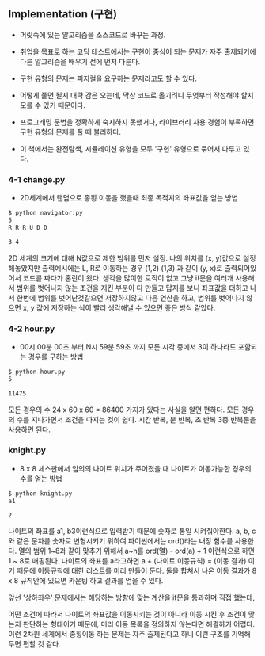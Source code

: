 ## Implementation (구현)

- 머릿속에 있는 알고리즘을 소스코드로 바꾸는 과정.

- 취업을 목표로 하는 코딩 테스트에서는 구현이 중심이 되는 문제가 자주 출제되기에 다른 알고리즘을 배우기 전에 먼저 다룬다.

- 구현 유형의 문제는 피지컬을 요구하는 문제라고도 할 수 있다.

- 어떻게 풀면 될지 대략 감은 오는데, 막상 코드로 옮기려니 무엇부터 작성해야 할지 모를 수 있기 때문이다.

- 프로그래밍 문법을 정확하게 숙지하지 못했거나, 라이브러리 사용 경험이 부족하면 구현 유형의 문제를 풀 때 불리하다.

- 이 책에서는 완전탐색, 시뮬레이션 유형을 모두 '구현' 유형으로 묶어서 다루고 있다.

### 4-1 change.py

- 2D세계에서 랜덤으로 종횡 이동을 했을때 최종 목적지의 좌표값을 얻는 방법 
```bash
$ python navigator.py
5
R R R U D D

3 4
```

2D 세계의 크기에 대해 N값으로 제한 범위를 먼저 설정.
나의 위치를 (x, y)값으로 설정해놓았지만 출력예시에는
L, R로 이동하는 경우 (1,2) (1,3) 과 같이 (y, x)로 출력되어있어서
코드를 짜다가 혼란이 왔다.
생각을 많이한 로직이 없고 그냥 if문을 여러개 사용해서 범위를 벗어나지 않는 조건을 지킨 부분이
다 만들고 답지를 보니 좌표값을 더하고 나서 한번에 범위를 벗어난것같으면 저장하지않고 다음 연산을 하고,
범위를 벗어나지 않으면 x, y 값에 저장하는 식이 빨리 생각해낼 수 있으면 좋은 방식 같았다.

### 4-2 hour.py

- 00시 00분 00초 부터 N시 59분 59초 까지 모든 시각 중에서 3이 하나라도 포함되는 경우를 구하는 방법
```bash
$ python hour.py
5

11475
```

모든 경우의 수 24 x 60 x 60 = 86400 가지가 있다는 사실을 알면 편하다.
모든 경우의 수를 지나가면서 조건을 따지는 것이 쉽다.
시간 반복, 분 반복, 초 반복 3중 반복문을 사용하면 된다.

### knight.py

- 8 x 8 체스판에서 임의의 나이트 위치가 주어졌을 때 나이트가 이동가능한 경우의 수를 얻는 방법

```bash
$ python knight.py
a1

2
```

나이트의 좌표를 a1, b3이런식으로 입력받기 때문에 숫자로 통일 시켜줘야한다.
a, b, c와 같은 문자를 숫자로 변형시키기 위하여 파이썬에서는 ord()라는 내장 함수를 사용한다.
열의 범위 1\~8과 같이 맞추기 위해서 a\~h를 ord(열) - ord(a) + 1 이런식으로 하면 1 ~ 8로 매핑된다.
나이트의 좌표를 a라고하면 a + (나이트 이동규칙) = (이동 결과) 이기 때문에 이동규칙에 대한 리스트를 미리 만들어 둔다.
둘을 합쳐서 나온 이동 결과가 8 x 8 규칙안에 있으면 카운팅 하고 결과를 얻을 수 있다.

앞선 '상하좌우' 문제에서는 해당하는 방향에 맞는 계산을 if문을 통과하며 직접 했는데,

어떤 조건에 따라서 나이트의 좌표값을 이동시키는 것이 아니라
이동 시킨 후 조건이 맞는지 판단하는 형태이기 때문에, 미리 이동 목록을 정의하지 않는다면 해결하기 어렵다.
이런 2차원 세계에서 종횡이동 하는 문제는 자주 출제된다고 하니 이런 구조를 기억해 두면 편할 것 같다. 
